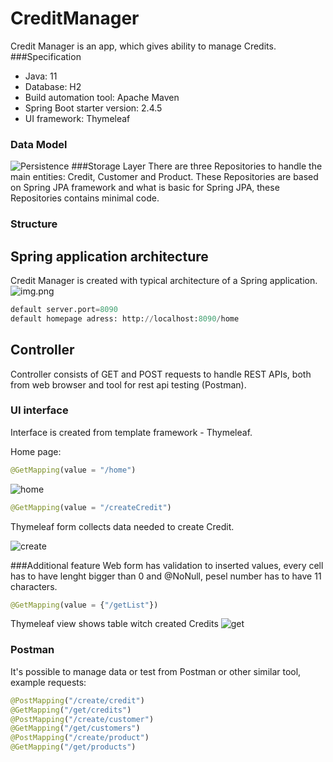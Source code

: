 # CreditManager

Credit Manager is an app, which gives ability to manage Credits.
###Specification

- Java: 11
- Database: H2
- Build automation tool: Apache Maven
- Spring Boot starter version: 2.4.5
- UI framework: Thymeleaf

### Data Model
![Persistence](https://user-images.githubusercontent.com/48919716/116630460-74aff380-a953-11eb-88c4-3c556ab29a08.png)
###Storage Layer
There are three Repositories to handle the main entities: Credit, Customer and Product. These Repositories are based on Spring JPA framework and what is basic for Spring JPA, these Repositories contains minimal code.
### Structure

## Spring application architecture
Credit Manager is created with typical architecture of a Spring application.
![img.png](https://www.programmersought.com/images/45/c362377c7839fb163acf0e8fc6ae7705.png)
```python
default server.port=8090
default homepage adress: http://localhost:8090/home
```
## Controller 
Controller consists of GET and POST requests to handle REST APIs, both from web browser and tool for rest api testing (Postman).
### UI interface
Interface is created from template framework - Thymeleaf.

Home page:
```python
@GetMapping(value = "/home")
```
![home](https://user-images.githubusercontent.com/48919716/116630510-914c2b80-a953-11eb-999f-9b6272940640.png)

```python
@GetMapping(value = "/createCredit")
```
Thymeleaf form collects data needed to create Credit.

![create](https://user-images.githubusercontent.com/48919716/116630504-8d200e00-a953-11eb-844d-ffd02a1ffc77.png)

###Additional feature
Web form has validation to inserted values, every cell has to have lenght bigger than 0 and @NoNull, pesel number has to have 11 characters.

```python
@GetMapping(value = {"/getList"})
```
Thymeleaf view shows table witch created Credits
![get](https://user-images.githubusercontent.com/48919716/116630507-8f826800-a953-11eb-8038-74584cefe4ec.png)

### Postman
It's possible to manage data or test from Postman or other similar tool, example requests:
```python
@PostMapping("/create/credit")
@GetMapping("/get/credits")
@PostMapping("/create/customer")
@GetMapping("/get/customers")
@PostMapping("/create/product")
@GetMapping("/get/products")
```


